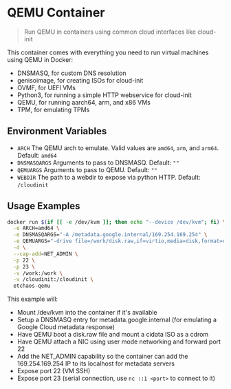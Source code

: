# QEMU Container

> Run QEMU in containers using common cloud interfaces like cloud-init

This container comes with everything you need to run virtual machines using QEMU in Docker:

- DNSMASQ, for custom DNS resolution
- genisoimage, for creating ISOs for cloud-init
- OVMF, for UEFI VMs
- Python3, for running a simple HTTP webservice for cloud-init
- QEMU, for running aarch64, arm, and x86 VMs
- TPM, for emulating TPMs

## Environment Variables

- `ARCH` The QEMU arch to emulate.  Valid values are `amd64`, `arm`, and `arm64`.  Default: `amd64`
- `DNSMASQARGS` Arguments to pass to DNSMASQ.  Default: `""`
- `QEMUARGS` Arguments to pass to QEMU.  Default: `""`
- `WEBDIR` The path to a webdir to expose via python HTTP.  Default: `/cloudinit`

## Usage Examples

```bash
docker run $(if [[ -e /dev/kvm ]]; then echo "--device /dev/kvm"; fi) \
  -e ARCH=amd64 \
  -e DNSMASQARGS="-A /metadata.google.internal/169.254.169.254" \
  -e QEMUARGS="-drive file=/work/disk.raw,if=virtio,media=disk,format=qcow2,cache=none,index=0 -drive file=/work/cidata.iso,media=cdrom,if=virtio,index=1 -nic user,hostfwd=tcp::22-:22" \
  -d \
  --cap-add=NET_ADMIN \
  -p 22 \
  -p 23 \
  -v /work:/work \
  -v /cloudinit:/cloudinit \
  etchaos-qemu
```

This example will:
- Mount /dev/kvm into the container if it's available
- Setup a DNSMASQ entry for metadata.google.internal (for emulating a Google Cloud metadata response)
- Have QEMU boot a disk.raw file and mount a cidata ISO as a cdrom
- Have QEMU attach a NIC using user mode networking and forward port 22
- Add the NET_ADMIN capability so the container can add the 169.254.169.254 IP to its localhost for metadata servers
- Expose port 22 (VM SSH)
- Expose port 23 (serial connection, use `nc ::1 <port>` to connect to it)
